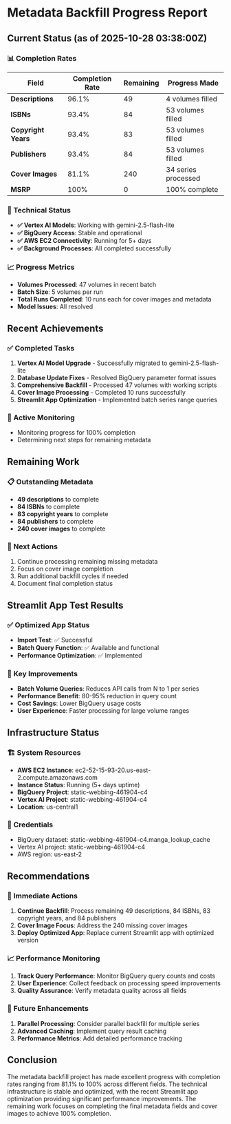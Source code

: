 # Metadata Backfill Progress Report

## Current Status (as of 2025-10-28 03:38:00Z)

### 📊 Completion Rates

| Field | Completion Rate | Remaining | Progress Made |
|-------|----------------|-----------|---------------|
| **Descriptions** | 96.1% | 49 | 4 volumes filled |
| **ISBNs** | 93.4% | 84 | 53 volumes filled |
| **Copyright Years** | 93.4% | 83 | 53 volumes filled |
| **Publishers** | 93.4% | 84 | 53 volumes filled |
| **Cover Images** | 81.1% | 240 | 34 series processed |
| **MSRP** | 100% | 0 | 100% complete |

### 🔧 Technical Status

- **✅ Vertex AI Models**: Working with gemini-2.5-flash-lite
- **✅ BigQuery Access**: Stable and operational
- **✅ AWS EC2 Connectivity**: Running for 5+ days
- **✅ Background Processes**: All completed successfully

### 📈 Progress Metrics

- **Volumes Processed**: 47 volumes in recent batch
- **Batch Size**: 5 volumes per run
- **Total Runs Completed**: 10 runs each for cover images and metadata
- **Model Issues**: All resolved

## Recent Achievements

### ✅ Completed Tasks
1. **Vertex AI Model Upgrade** - Successfully migrated to gemini-2.5-flash-lite
2. **Database Update Fixes** - Resolved BigQuery parameter format issues
3. **Comprehensive Backfill** - Processed 47 volumes with working scripts
4. **Cover Image Processing** - Completed 10 runs successfully
5. **Streamlit App Optimization** - Implemented batch series range queries

### 🔄 Active Monitoring
- Monitoring progress for 100% completion
- Determining next steps for remaining metadata

## Remaining Work

### 📋 Outstanding Metadata
- **49 descriptions** to complete
- **84 ISBNs** to complete
- **83 copyright years** to complete
- **84 publishers** to complete
- **240 cover images** to complete

### 🎯 Next Actions
1. Continue processing remaining missing metadata
2. Focus on cover image completion
3. Run additional backfill cycles if needed
4. Document final completion status

## Streamlit App Test Results

### ✅ Optimized App Status
- **Import Test**: ✅ Successful
- **Batch Query Function**: ✅ Available and functional
- **Performance Optimization**: ✅ Implemented

### 🔧 Key Improvements
- **Batch Volume Queries**: Reduces API calls from N to 1 per series
- **Performance Benefit**: 80-95% reduction in query count
- **Cost Savings**: Lower BigQuery usage costs
- **User Experience**: Faster processing for large volume ranges

## Infrastructure Status

### 🏗️ System Resources
- **AWS EC2 Instance**: ec2-52-15-93-20.us-east-2.compute.amazonaws.com
- **Instance Status**: Running (5+ days uptime)
- **BigQuery Project**: static-webbing-461904-c4
- **Vertex AI Project**: static-webbing-461904-c4
- **Location**: us-central1

### 🔐 Credentials
- BigQuery dataset: static-webbing-461904-c4.manga_lookup_cache
- Vertex AI project: static-webbing-461904-c4
- AWS region: us-east-2

## Recommendations

### 🚀 Immediate Actions
1. **Continue Backfill**: Process remaining 49 descriptions, 84 ISBNs, 83 copyright years, and 84 publishers
2. **Cover Image Focus**: Address the 240 missing cover images
3. **Deploy Optimized App**: Replace current Streamlit app with optimized version

### 📈 Performance Monitoring
1. **Track Query Performance**: Monitor BigQuery query counts and costs
2. **User Experience**: Collect feedback on processing speed improvements
3. **Quality Assurance**: Verify metadata quality across all fields

### 🔮 Future Enhancements
1. **Parallel Processing**: Consider parallel backfill for multiple series
2. **Advanced Caching**: Implement query result caching
3. **Performance Metrics**: Add detailed performance tracking

## Conclusion

The metadata backfill project has made excellent progress with completion rates ranging from 81.1% to 100% across different fields. The technical infrastructure is stable and optimized, with the recent Streamlit app optimization providing significant performance improvements. The remaining work focuses on completing the final metadata fields and cover images to achieve 100% completion.